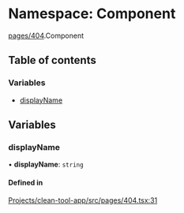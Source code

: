 # Namespace: Component

[pages/404](../wiki/pages.404).Component

## Table of contents

### Variables

- [displayName](../wiki/pages.404.Component#displayname)

## Variables

### displayName

• **displayName**: `string`

#### Defined in

[Projects/clean-tool-app/src/pages/404.tsx:31](https://github.com/yuckyh/clean-tool-app/blob/e8c585b/src/pages/404.tsx#L31)
